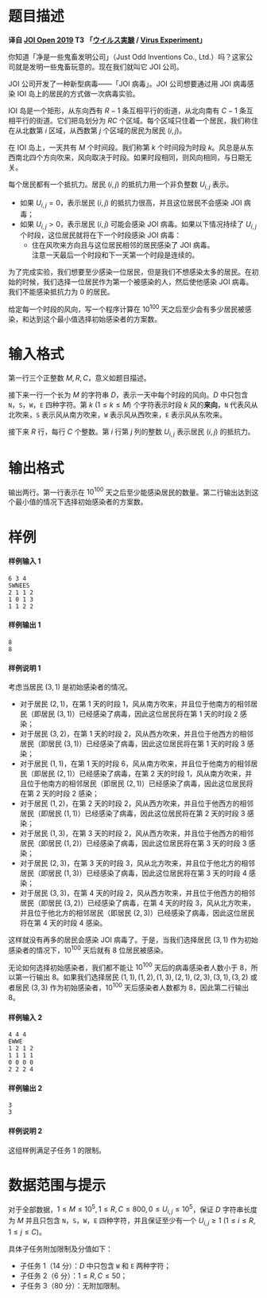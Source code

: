 
# 题目描述

**译自 [JOI Open 2019](https://contests.ioi-jp.org/open-2019/index.html) T3 「[ウイルス実験](https://cms.ioi-jp.org/dist/virus/2019-open-virus-statement.pdf) / [Virus Experiment](https://cms.ioi-jp.org/dist/virus/2019-open-virus-statement-en.pdf)」**

你知道「净是一些鬼畜发明公司」（Just Odd Inventions Co., Ltd.）吗？这家公司就是发明一些鬼畜玩意的。现在我们就叫它 JOI 公司。

JOI 公司开发了一种新型病毒——「JOI 病毒」。JOI 公司想要通过用 JOI 病毒感染 IOI 岛上的居民的方式做一次病毒实验。

IOI 岛是一个矩形，从东向西有 $R-1$ 条互相平行的街道，从北向南有 $C-1$ 条互相平行的街道。它们把岛划分为 $RC$ 个区域。每个区域只住着一个居民，我们称住在从北数第 $i$ 区域，从西数第 $j$ 个区域的居民为居民 $(i,j)$。

在 IOI 岛上，一天共有 $M$ 个时间段。我们称第 $k$ 个时间段为时段 $k$。风总是从东西南北四个方向吹来，风向取决于时段。如果时段相同，则风向相同，与日期无关。

每个居民都有一个抵抗力。居民 $(i,j)$ 的抵抗力用一个非负整数 $U_{i,j}$ 表示。
- 如果 $U_{i,j}=0$，表示居民 $(i,j)$ 的抵抗力很高，并且这位居民不会感染 JOI 病毒；
- 如果 $U_{i,j}>0$，表示居民 $(i,j)$ 可能会感染 JOI 病毒。如果以下情况持续了 $U_{i,j}$ 个时段，这位居民就将在下一个时段感染 JOI 病毒：
  - 住在风吹来方向且与这位居民相邻的居民感染了 JOI 病毒。  
  注意一天最后一个时段和下一天第一个时段是连续的。

为了完成实验，我们想要至少感染一位居民，但是我们不想感染太多的居民。在初始的时候，我们选择一位居民作为第一个被感染的人，然后使他感染 JOI 病毒。我们不能感染抵抗力为 $0$ 的居民。

给定每一个时段的风向，写一个程序计算在 $10^{100}$ 天之后至少会有多少居民被感染，和达到这个最小值选择初始感染者的方案数。

# 输入格式

第一行三个正整数 $M,R,C$，意义如题目描述。

接下来一行一个长为 $M$ 的字符串 $D$，表示一天中每个时段的风向。$D$ 中只包含 `N`，`S`，`W`，`E` 四种字符。第 $k\ (1\le k\le M)$ 个字符表示时段 $k$ 风的**来向**，`N` 代表风从北吹来，`S` 表示风从南方吹来，`W` 表示风从西吹来，`E` 表示风从东吹来。

接下来 $R$ 行，每行 $C$ 个整数。第 $i$ 行第 $j$ 列的整数 $U_{i,j}$ 表示居民 $(i,j)$ 的抵抗力。

# 输出格式

输出两行。第一行表示在 $10^{100}$ 天之后至少能感染居民的数量。第二行输出达到这个最小值的情况下选择初始感染者的方案数。

# 样例

#### 样例输入 1
```plain
6 3 4
SWNEES
2 1 1 2
1 0 1 3
1 1 2 2
```
#### 样例输出 1
```plain
8
8
```
#### 样例说明 1
考虑当居民 $(3,1)$ 是初始感染者的情况。
- 对于居民 $(2,1)$，在第 $1$ 天的时段 $1$，风从南方吹来，并且位于他南方的相邻居民（即居民 $(3,1)$）已经感染了病毒，因此这位居民将在第 $1$ 天的时段 $2$ 感染；
- 对于居民 $(3,2)$，在第 $1$ 天的时段 $2$，风从西方吹来，并且位于他西方的相邻居民（即居民 $(3,1)$）已经感染了病毒，因此这位居民将在第 $1$ 天的时段 $3$ 感染；
- 对于居民 $(1,1)$，在第 $1$ 天的时段 $6$，风从南方吹来，并且位于他南方的相邻居民（即居民 $(2,1)$）已经感染了病毒，在第 $2$ 天的时段 $1$，风从南方吹来，并且位于他南方的相邻居民（即居民 $(2,1)$）已经感染了病毒，因此这位居民将在第 $2$ 天的时段 $2$ 感染；
- 对于居民 $(1,2)$，在第 $2$ 天的时段 $2$，风从西方吹来，并且位于他西方的相邻居民（即居民 $(1,1)$）已经感染了病毒，因此这位居民将在第 $2$ 天的时段 $3$ 感染；
- 对于居民 $(1,3)$，在第 $3$ 天的时段 $2$，风从西方吹来，并且位于他西方的相邻居民（即居民 $(1,2)$）已经感染了病毒，因此这位居民将在第 $3$ 天的时段 $3$ 感染；
- 对于居民 $(2,3)$，在第 $3$ 天的时段 $3$，风从北方吹来，并且位于他北方的相邻居民（即居民 $(1,3)$）已经感染了病毒，因此这位居民将在第 $3$ 天的时段 $4$ 感染；
- 对于居民 $(3,3)$，在第 $4$ 天的时段 $2$，风从西方吹来，并且位于他西方的相邻居民（即居民 $(3,2)$）已经感染了病毒，在第 $4$ 天的时段 $3$，风从北方吹来，并且位于他北方的相邻居民（即居民 $(2,3)$）已经感染了病毒，因此这位居民将在第 $4$ 天的时段 $4$ 感染。

这样就没有再多的居民会感染 JOI 病毒了。于是，当我们选择居民 $(3,1)$ 作为初始感染者的情况下，$10^{100}$ 天后就有 $8$ 位居民被感染。

无论如何选择初始感染者，我们都不能让 $10^{100}$ 天后的病毒感染者人数小于 $8$，所以第一行输出 $8$。如果我们选择居民 $(1, 1), (1, 2), (1, 3), (2, 1), (2, 3), (3, 1), (3, 2)$ 或者居民 $(3,3)$ 作为初始感染者，$10^{100}$ 天后感染者人数都为 $8$，因此第二行输出 $8$。

#### 样例输入 2
```plain
4 4 4
EWWE
1 2 1 2
1 1 1 1
0 0 0 0
2 2 2 4
```
#### 样例输出 2
```plain
3
3
```
#### 样例说明 2
这组样例满足子任务 $1$ 的限制。

# 数据范围与提示

对于全部数据，$1\le M\le 10^5,1\le R,C\le 800,0\le U_{i,j}\le 10^5$，保证 $D$ 字符串长度为 $M$ 并且只包含 `N`，`S`，`W`，`E` 四种字符，并且保证至少有一个 $U_{i,j}\ge 1\ (1\le i\le R,1\le j\le C)$。

具体子任务附加限制及分值如下：
- 子任务 $1$（$14$ 分）：$D$ 中只包含 `W` 和 `E` 两种字符；
- 子任务 $2$（$6$ 分）：$1\le R,C\le 50$；
- 子任务 $3$（$80$ 分）：无附加限制。

